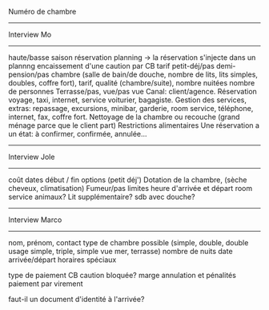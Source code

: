 Numéro de chambre

---

Interview Mo

---

haute/basse saison
réservation planning → la réservation s'injecte dans un plannng
encaissement d'une caution par CB
tarif
petit-déj/pas
demi-pension/pas
chambre (salle de bain/de douche, nombre de lits, lits simples, doubles, coffre fort), tarif, qualité (chambre/suite), nombre nuitées
nombre de personnes
Terrasse/pas, vue/pas vue
Canal: client/agence.
Réservation voyage, taxi, internet, service voiturier, bagagiste.
Gestion des services, extras: repassage, excursions, minibar, garderie, room service, téléphone, internet, fax, coffre fort.
Nettoyage de la chambre ou recouche (grand ménage parce que le client part)
Restrictions alimentaires
Une réservation a un état: à confirmer, confirmée, annulée...

---

Interview Jole

---

coût
dates début / fin
options (petit déj')
Dotation de la chambre, (sèche cheveux, climatisation)
Fumeur/pas
limites heure d'arrivée et départ
room service
animaux?
Lit supplémentaire?
sdb avec douche?


---

Interview Marco

---

nom, prénom, contact
type de chambre possible (simple, double, double usage simple, triple, simple vue mer, terrasse)
nombre de nuits
date arrivée/départ
horaires spéciaux

type de paiement
CB
caution bloquée?
marge annulation et pénalités
paiement par virement

faut-il un document d'identité à l'arrivée?
